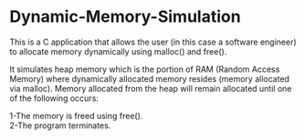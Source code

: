 # Dynamic-Memory-Simulation

This is a C application that allows the user (in this case a software engineer) to allocate memory dynamically using malloc() and free(). 

It simulates heap memory which is the portion of RAM (Random Access Memory) where dynamically allocated memory resides (memory allocated via malloc). Memory allocated from the heap will remain allocated until one of the following occurs:

1-The memory is freed using free().  
2-The program terminates.
